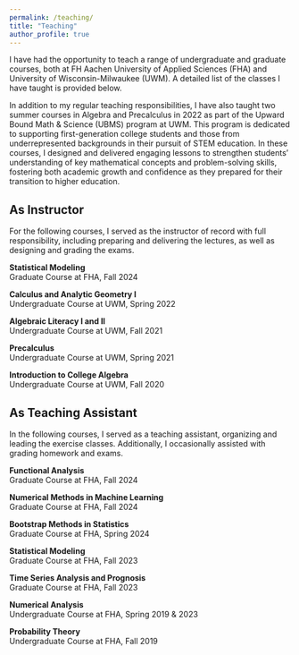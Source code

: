```yaml
---
permalink: /teaching/
title: "Teaching"
author_profile: true
---
```


I have had the opportunity to teach a range of undergraduate and graduate courses, both at FH Aachen University of Applied Sciences (FHA) and University of Wisconsin-Milwaukee (UWM). A detailed list of the classes I have taught is provided below.

In addition to my regular teaching responsibilities, I have also taught two summer courses in Algebra and Precalculus in 2022 as part of the Upward Bound Math & Science (UBMS) program at UWM. This program is dedicated to supporting first-generation college students and those from underrepresented backgrounds in their pursuit of STEM education. In these courses, I designed and delivered engaging lessons to strengthen students’ understanding of key mathematical concepts and problem-solving skills, fostering both academic growth and confidence as they prepared for their transition to higher education.

As Instructor
---

For the following courses, I served as the instructor of record with full responsibility, including preparing and delivering the lectures, as well as designing and grading the exams.

**Statistical Modeling**\
Graduate Course at FHA, Fall 2024

**Calculus and Analytic Geometry I**\
Undergraduate Course at UWM, Spring 2022

**Algebraic Literacy I and II**\
Undergraduate Course at UWM, Fall 2021

**Precalculus**\
Undergraduate Course at UWM, Spring 2021

**Introduction to College Algebra**\
Undergraduate Course at UWM, Fall 2020


As Teaching Assistant
---

In the following courses, I served as a teaching assistant, organizing and leading the exercise classes. Additionally, I occasionally assisted with grading homework and exams.

**Functional Analysis**\
Graduate Course at FHA, Fall 2024

**Numerical Methods in Machine Learning**\
Graduate Course at FHA, Fall 2024

**Bootstrap Methods in Statistics**\
Graduate Course at FHA, Spring 2024

**Statistical Modeling**\
Graduate Course at FHA, Fall 2023

**Time Series Analysis and Prognosis**\
Graduate Course at FHA, Fall 2023

**Numerical Analysis**\
Undergraduate Course at FHA, Spring 2019 & 2023

**Probability Theory**\
Undergraduate Course at FHA, Fall 2019



